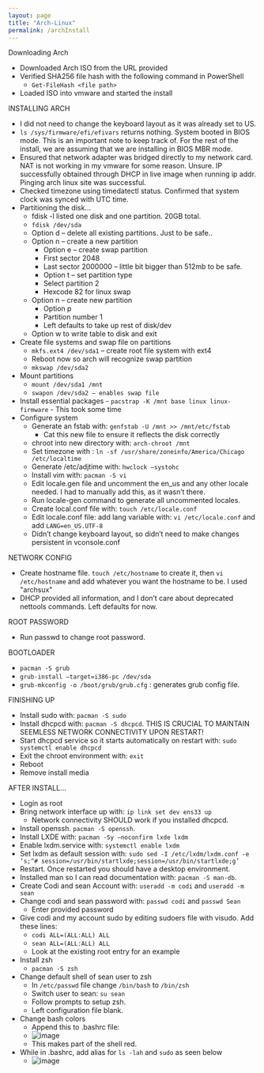 ```yaml
---
layout: page
title: "Arch-Linux"
permalink: /archInstall
---
```

Downloading Arch
-	Downloaded Arch ISO from the URL provided
-	Verified SHA256 file hash with the following command in PowerShell
    -   `Get-FileHash <file path>`
-	Loaded ISO into vmware and started the install

INSTALLING ARCH
-	I did not need to change the keyboard layout as it was already set to US.
-	`ls /sys/firmware/efi/efivars` returns nothing. System booted in BIOS mode. This is an important note to keep track of. For the rest of the install, we are assuming     that we are installing in BIOS MBR mode.
-	Ensured that network adapter was bridged directly to my network card. NAT is not working in my vmware for some reason. Unsure. IP successfully obtained through DHCP in live image when running ip addr. Pinging arch linux site was successful. 
-	Checked timezone using timedatectl status. Confirmed that system clock was synced with UTC time.
-	Partitioning the disk…
    -	fdisk -l listed one disk and one partition. 20GB total.
    -	`fdisk /dev/sda`
    -   Option d – delete all existing partitions. Just to be safe..
    -	Option n – create a new partition
        -	Option e – create swap partition
        -	First sector 2048
        -   Last sector 2000000 – little bit bigger than 512mb to be safe.
        -	Option t – set partition type
        -	Select partition 2 
        -	Hexcode 82 for linux swap
    -	Option n – create new partition
        -	Option p
        -	Partition number 1
        -	Left defaults to take up rest of disk/dev
    -	Option w to write table to disk and exit
-	Create file systems and swap file on partitions
    -	`mkfs.ext4 /dev/sda1` – create root file system with ext4
    -	Reboot now so arch will recognize swap partition
    -	`mkswap /dev/sda2`
-	Mount partitions
    -	`mount /dev/sda1 /mnt`
    -	`swapon /dev/sda2 – enables swap file`
-	Install essential packages
        -	`pacstrap -K /mnt base linux linux-firmware`
            -	This took some time
-   Configure system
    -	Generate an fstab with: `genfstab -U /mnt >> /mnt/etc/fstab`
        -	Cat this new file to ensure it reflects the disk correctly
    -	chroot into new directory with: `arch-chroot /mnt`
    -	Set timezone with : `ln -sf /usr/share/zoneinfo/America/Chicago /etc/localtime`
    -	Generate /etc/adjtime with: `hwclock –systohc`
    -	Install vim with: `pacman -S vi`
    -	Edit locale.gen file and uncomment the en_us and any other locale needed. I had to manually add this, as it wasn’t there.
    -	Run locale-gen command to generate all uncommented locales.
    -	Create local.conf file with: `touch /etc/locale.conf`
    -	Edit locale.conf file: add lang variable with: `vi /etc/locale.conf` and add `LANG=en_US.UTF-8`
    -	Didn’t change keyboard layout, so didn’t need to make changes persistent in vconsole.conf

NETWORK CONFIG
-	Create hostname file. `touch /etc/hostname` to create it, then `vi /etc/hostname` and add whatever you want the hostname to be. I used "archsux"
-	DHCP provided all information, and I don’t care about deprecated nettools commands. Left defaults for now.

ROOT PASSWORD
-	Run passwd to change root password.

BOOTLOADER
-	`pacman -S grub`
-	`grub-install –target=i386-pc /dev/sda`
-	`grub-mkconfig -o /boot/grub/grub.cfg` : generates grub config file.

FINISHING UP
-	Install sudo with: `pacman -S sudo`
-	Install dhcpcd with: `pacman -S dhcpcd`. THIS IS CRUCIAL TO MAINTAIN SEEMLESS NETWORK CONNECTIVITY UPON RESTART!
-	Start dhcpcd service so it starts automatically on restart with: `sudo systemctl enable dhcpcd`
-	Exit the chroot environment with: `exit`
-	Reboot 
-	Remove install media

AFTER INSTALL…
-	Login as root
-	Bring network interface up with: `ip link set dev ens33 up`
    - Network connectivity SHOULD work if you installed dhcpcd. 
-	Install openssh. `pacman -S openssh`.
-	Install LXDE with: `pacman -Sy –noconfirm lxde lxdm`
-	Enable lxdm.service with: `systemctl enable lxdm`
-	Set lxdm as default session with: `sudo sed -I /etc/lxdm/lxdm.conf -e ‘s;^# session=/usr/bin/startlxde;session=/usr/bin/startlxde;g’`
-	Restart. Once restarted you should have a desktop environment.
-	Installed man so I can read documentation with: `pacman -S man-db`.
-	Create Codi and sean Account with: `useradd -m codi` and `useradd -m sean`
-	Change codi and sean password with: `passwd codi` and `passwd Sean`
    -	Enter provided password 
-	Give codi and my account sudo by editing sudoers file with visudo. Add these lines: 
    -	`codi ALL=(ALL:ALL) ALL`
    -	`sean ALL=(ALL:ALL) ALL`
    -	Look at the existing root entry for an example
-	Install zsh
    -	`pacman -S zsh`
-	Change default shell of sean user to zsh
    -	In `/etc/passwd` file change `/bin/bash` to `/bin/zsh`
    -	Switch user to sean: `su sean`
    -	Follow prompts to setup zsh.
    -	Left configuration file blank.
-	Change bash colors
    -	Append this to .bashrc file:
    -	 ![image](https://user-images.githubusercontent.com/70538441/197404784-90945a73-7417-40ec-84cf-68acb685b8f4.png)
    -	This makes part of the shell red.
-	While in .bashrc, add alias for `ls -lah` and `sudo` as seen below
    -	 ![image](https://user-images.githubusercontent.com/70538441/197404805-b9cd84b0-e24b-4276-a2ff-bb217f74ddcb.png)

